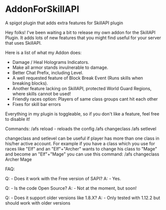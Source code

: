 # AddonForSkillAPI
A spigot plugin that adds extra features for SkillAPI plugin

Hey folks! I've been waiting a bit to release my own addon for the SkillAPI Plugin.
It adds lots of new features that you might find useful for your server that uses
SkillAPI.

Here is a list of what my Addon does:

- Damage / Heal Holograms Indicators.
- Make all armor stands invulnerable to damage.
- Better Chat Prefix, including Level.
- A well requested feature of Block Break Event (Runs skills when breaking blocks).
- Another feature lacking on SkillAPI, protected World Guard Regions, where skills cannot be used!
- Friendly races option: Players of same class groups cant hit each other
- Fixes for skill bar errors

Everything in my plugin is toggleable, so if you don't like a feature, feel free to disable it!

Commands:
/afs reload - reloads the config
/afs changeclass <player> <class to change> <new class>
/afs setlevel <player> <class> <level>

changeclass and setlevel can be useful if player has more than one class in his/her active account.
For example if you have a class which you use for races like "Elf" and an "Elf"+"Archer" wants to change his class to "Mage" and
become an "Elf"+"Mage" you can use this command: /afs changeclass <player> Archer Mage

FAQ:

Q: - Does it work with the Free version of SAPI?
A: - Yes.

Q: - Is the code Open Source?
A: - Not at the moment, but soon!

Q: - Does it support older versions like 1.8.X?
A: - Only tested with 1.12.2 but should work with older versions
